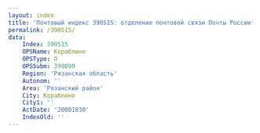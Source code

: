 ```yaml
---
layout: index
title: 'Почтовый индекс 390515: отделение почтовой связи Почты России'
permalink: /390515/
data:
    Index: 390515
    OPSName: Кораблино
    OPSType: О
    OPSSubm: 390099
    Region: 'Рязанская область'
    Autonom: ''
    Area: 'Рязанский район'
    City: Кораблино
    City1: ''
    ActDate: '20001030'
    IndexOld: ''
---
```

